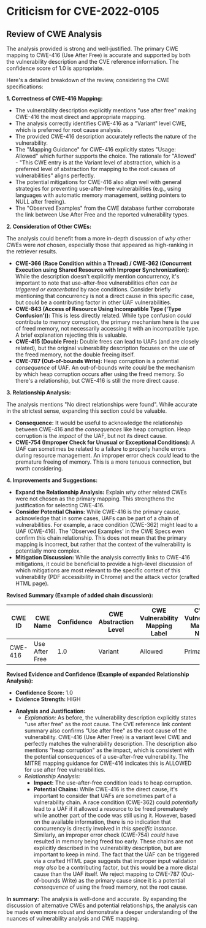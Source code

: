 # Criticism for CVE-2022-0105

## Review of CWE Analysis

The analysis provided is strong and well-justified. The primary CWE mapping to CWE-416 (Use After Free) is accurate and supported by both the vulnerability description and the CVE reference information. The confidence score of 1.0 is appropriate.

Here's a detailed breakdown of the review, considering the CWE specifications:

**1. Correctness of CWE-416 Mapping:**

*   The vulnerability description explicitly mentions "use after free" making CWE-416 the most direct and appropriate mapping.
*   The analysis correctly identifies CWE-416 as a "Variant" level CWE, which is preferred for root cause analysis.
*   The provided CWE-416 description accurately reflects the nature of the vulnerability.
*   The "Mapping Guidance" for CWE-416 explicitly states "Usage: Allowed" which further supports the choice. The rationale for "Allowed" - "This CWE entry is at the Variant level of abstraction, which is a preferred level of abstraction for mapping to the root causes of vulnerabilities" aligns perfectly.
*   The potential mitigations for CWE-416 also align well with general strategies for preventing use-after-free vulnerabilities (e.g., using languages with automatic memory management, setting pointers to NULL after freeing).
*   The "Observed Examples" from the CWE database further corroborate the link between Use After Free and the reported vulnerability types.

**2. Consideration of Other CWEs:**

The analysis could benefit from a more in-depth discussion of *why* other CWEs were *not* chosen, especially those that appeared as high-ranking in the retriever results.

*   **CWE-366 (Race Condition within a Thread) / CWE-362 (Concurrent Execution using Shared Resource with Improper Synchronization):** While the description doesn't explicitly mention concurrency, it's important to note that use-after-free vulnerabilities often *can be triggered or exacerbated* by race conditions. Consider briefly mentioning that concurrency is not a direct cause in this specific case, but could be a contributing factor in other UAF vulnerabilities.
*   **CWE-843 (Access of Resource Using Incompatible Type ('Type Confusion')):** This is less directly related. While type confusion *could* contribute to memory corruption, the primary mechanism here is the use of freed memory, not necessarily accessing it with an incompatible type.  A brief explanation rejecting this is valuable.
*   **CWE-415 (Double Free):** Double frees can lead to UAFs (and are closely related), but the original vulnerability description focuses on the *use* of the freed memory, not the double freeing itself.
*   **CWE-787 (Out-of-bounds Write):** Heap corruption is a potential *consequence* of UAF. An out-of-bounds write *could* be the mechanism by which heap corruption occurs after using the freed memory. So there's a relationship, but CWE-416 is still the more direct cause.

**3. Relationship Analysis:**

The analysis mentions "No direct relationships were found".  While accurate in the strictest sense, expanding this section could be valuable.

*   **Consequence:**  It would be useful to acknowledge the relationship between CWE-416 and the *consequences* like heap corruption.  Heap corruption is the *impact* of the UAF, but not its direct cause.
*   **CWE-754 (Improper Check for Unusual or Exceptional Conditions):** A UAF can sometimes be related to a failure to properly handle errors during resource management. An improper error check *could* lead to the premature freeing of memory. This is a more tenuous connection, but worth considering.

**4. Improvements and Suggestions:**

*   **Expand the Relationship Analysis:** Explain *why* other related CWEs were not chosen as the primary mapping. This strengthens the justification for selecting CWE-416.
*   **Consider Potential Chains:** While CWE-416 is the primary cause, acknowledge that in some cases, UAFs can be part of a chain of vulnerabilities. For example, a race condition (CWE-362) might lead to a UAF (CWE-416).  The 'Observed Examples' in the CWE Specs even confirm this chain relationship. This does not mean that the primary mapping is incorrect, but rather that the context of the vulnerability is potentially more complex.
*   **Mitigation Discussion:** While the analysis correctly links to CWE-416 mitigations, it could be beneficial to provide a high-level discussion of which mitigations are most relevant to the specific context of this vulnerability (PDF accessibility in Chrome) and the attack vector (crafted HTML page).

**Revised Summary (Example of added chain discussion):**

| CWE ID | CWE Name | Confidence | CWE Abstraction Level | CWE Vulnerability Mapping Label | CWE-Vulnerability Mapping Notes |
|---|---|---|---|---|---|
| CWE-416 | Use After Free | 1.0 | Variant | Allowed | Primary CWE |

**Revised Evidence and Confidence (Example of expanded Relationship Analysis):**

*   **Confidence Score:** 1.0
*   **Evidence Strength:** HIGH

- **Analysis and Justification:**
    - *Explanation:*  As before, the vulnerability description explicitly states "use after free" as the root cause. The CVE reference link content summary also confirms "Use after free" as the root cause of the vulnerability. CWE-416 (Use After Free) is a variant level CWE and perfectly matches the vulnerability description. The description also mentions "heap corruption" as the impact, which is consistent with the potential consequences of a use-after-free vulnerability. The MITRE mapping guidance for CWE-416 indicates this is ALLOWED for use after free vulnerabilities.
    - *Relationship Analysis:*
        - **Impact:** The use-after-free condition leads to heap corruption.
        - **Potential Chains:** While CWE-416 is the direct cause, it's important to consider that UAFs are sometimes part of a vulnerability chain. A race condition (CWE-362) could *potentially* lead to a UAF if it allowed a resource to be freed prematurely while another part of the code was still using it.  However, based on the available information, there is no indication that concurrency is directly involved in *this specific instance*.  Similarly, an improper error check (CWE-754) *could* have resulted in memory being freed too early. These chains are not explicitly described in the vulnerability description, but are important to keep in mind.  The fact that the UAF can be triggered via a crafted HTML page suggests that improper input validation *may also* be a contributing factor, but this would be a more distal cause than the UAF itself.  We reject mapping to CWE-787 (Out-of-bounds Write) as the primary cause since it is a potential *consequence* of using the freed memory, not the root cause.

**In summary:** The analysis is well-done and accurate. By expanding the discussion of alternative CWEs and potential relationships, the analysis can be made even more robust and demonstrate a deeper understanding of the nuances of vulnerability analysis and CWE mapping.